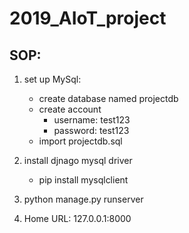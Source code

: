 # 2019_AIoT_project

## SOP:
1. set up MySql:
	* create database named projectdb
	* create account
		+ username: test123
		+ password: test123
	* import projectdb.sql

2. install djnago mysql driver
	* pip install mysqlclient

3. python manage.py runserver

4. Home URL: 127.0.0.1:8000
